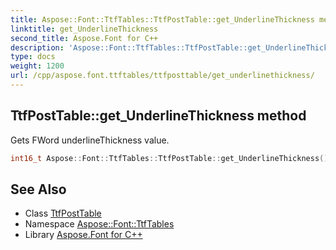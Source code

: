 ```yaml
---
title: Aspose::Font::TtfTables::TtfPostTable::get_UnderlineThickness method
linktitle: get_UnderlineThickness
second_title: Aspose.Font for C++
description: 'Aspose::Font::TtfTables::TtfPostTable::get_UnderlineThickness method. Gets FWord underlineThickness value in C++.'
type: docs
weight: 1200
url: /cpp/aspose.font.ttftables/ttfposttable/get_underlinethickness/
---
```

## TtfPostTable::get_UnderlineThickness method


Gets FWord underlineThickness value.

```cpp
int16_t Aspose::Font::TtfTables::TtfPostTable::get_UnderlineThickness()
```

## See Also

* Class [TtfPostTable](../)
* Namespace [Aspose::Font::TtfTables](../../)
* Library [Aspose.Font for C++](../../../)
